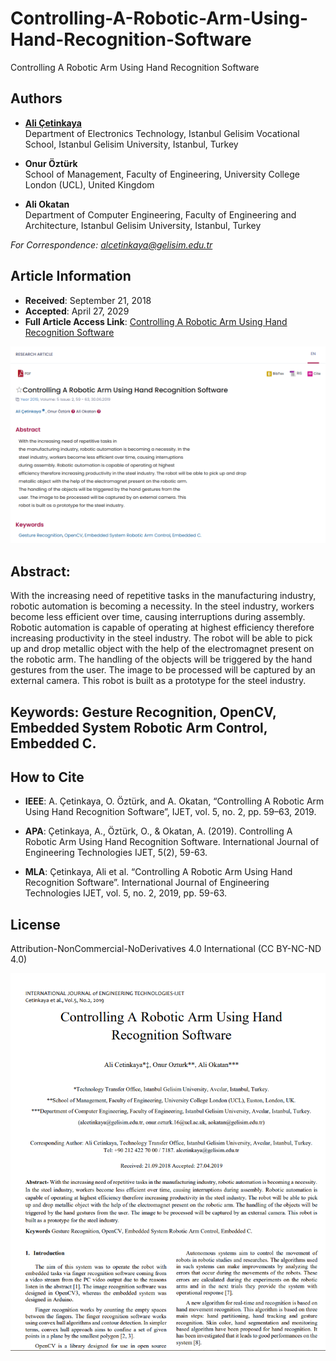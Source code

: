 # Controlling-A-Robotic-Arm-Using-Hand-Recognition-Software

Controlling A Robotic Arm Using Hand Recognition Software

## Authors

- [**Ali Çetinkaya**](https://scholar.google.com.tr/citations?user=XSEW-NcAAAAJ)  
  Department of Electronics Technology, Istanbul Gelisim Vocational School, Istanbul Gelisim University, Istanbul, Turkey

- **Onur Öztürk**  
  School of Management, Faculty of Engineering, University College London (UCL), United Kingdom

- **Ali Okatan**  
  Department of Computer Engineering, Faculty of Engineering and Architecture, Istanbul Gelisim University, Istanbul, Turkey

*For Correspondence: alcetinkaya@gelisim.edu.tr*

## Article Information
- **Received**: September 21, 2018  
- **Accepted**: April 27, 2029
- **Full Article Access Link**: [Controlling A Robotic Arm Using Hand Recognition Software](https://dergipark.org.tr/en/pub/ijet/issue/45163/462339)

![alternatif metin](https://github.com/acetinkaya/Controlling-A-Robotic-Arm-Using-Hand-Recognition-Software/blob/master/arm1.png)

## Abstract:

With the increasing need of repetitive tasks in the manufacturing industry, robotic automation is becoming a necessity. In the steel industry, workers become less efficient over time, causing interruptions during assembly. Robotic automation is capable of operating at highest efficiency therefore increasing productivity in the steel industry. The robot will be able to pick up and drop metallic object with the help of the electromagnet present on the robotic arm. The handling of the objects will be triggered by the hand gestures from the user. The image to be processed will be captured by an external camera. This robot is built as a prototype for the steel industry. 

## Keywords: Gesture Recognition, OpenCV, Embedded System Robotic Arm Control, Embedded C.


## How to Cite

- **IEEE**: A. Çetinkaya, O. Öztürk, and A. Okatan, “Controlling A Robotic Arm Using Hand Recognition Software”, IJET, vol. 5, no. 2, pp. 59–63, 2019.	

- **APA**: Çetinkaya, A., Öztürk, O., & Okatan, A. (2019). Controlling A Robotic Arm Using Hand Recognition Software. International Journal of Engineering Technologies IJET, 5(2), 59-63.	

- **MLA**: Çetinkaya, Ali et al. “Controlling A Robotic Arm Using Hand Recognition Software”. International Journal of Engineering Technologies IJET, vol. 5, no. 2, 2019, pp. 59-63.	

## License

Attribution-NonCommercial-NoDerivatives 4.0 International (CC BY-NC-ND 4.0)

![alternatif metin](https://github.com/acetinkaya/Controlling-A-Robotic-Arm-Using-Hand-Recognition-Software/blob/master/arm2.png)
